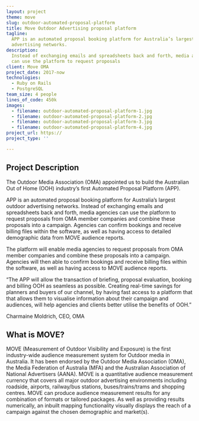 ```yaml
---
layout: project
theme: move
slug: outdoor-automated-proposal-platform
title: Move Outdoor Advertising proposal platform
tagline:
  APP is an automated proposal booking platform for Australia’s largest outdoor
  advertising networks.
description:
  Instead of exchanging emails and spreadsheets back and forth, media agencies
  can use the platform to request proposals
client: Move OMA
project_date: 2017-now
technologies:
  - Ruby on Rails
  - PostgreSQL
team_size: 4 people
lines_of_code: 450k
images:
  - filename: outdoor-automated-proposal-platform-1.jpg
  - filename: outdoor-automated-proposal-platform-2.jpg
  - filename: outdoor-automated-proposal-platform-3.jpg
  - filename: outdoor-automated-proposal-platform-4.jpg
project_url: https://
project_type: ''

---
```


## Project Description

The Outdoor Media Association (OMA) appointed us to build the Australian Out of Home (OOH) industry’s first Automated Proposal Platform (APP).

APP is an automated proposal booking platform for Australia’s largest outdoor advertising networks. Instead of exchanging emails and spreadsheets back and forth, media agencies can use the platform to request proposals from OMA member companies and combine these proposals into a campaign. Agencies can confirm bookings and receive billing files within the software, as well as having access to detailed demographic data from MOVE audience reports.

The platform will enable media agencies to request proposals from OMA member companies and combine these proposals into a campaign. Agencies will then able to confirm bookings and receive billing files within the software, as well as having access to MOVE audience reports.

“The APP will allow the transaction of briefing, proposal evaluation, booking and billing OOH as seamless as possible. Creating real-time savings for planners and buyers of our channel, by having fast access to a platform that that allows them to visualise information about their campaign and audiences, will help agencies and clients better utilise the benefits of OOH.”

Charmaine Moldrich, CEO, OMA

## What is MOVE?

MOVE (Measurement of Outdoor Visibility and Exposure) is the first industry-wide audience measurement system for Outdoor media in Australia. It has been endorsed by the Outdoor Media Association (OMA), the Media Federation of Australia (MFA) and the Australian Association of National Advertisers (AANA). MOVE is a quantitative audience measurement currency that covers all major outdoor advertising environments including roadside, airports, railway/bus stations, buses/trains/trams and shopping centres. MOVE can produce audience measurement results for any combination of formats or tailored packages. As well as providing results numerically, an inbuilt mapping functionality visually displays the reach of a campaign against the chosen demographic and market(s).
